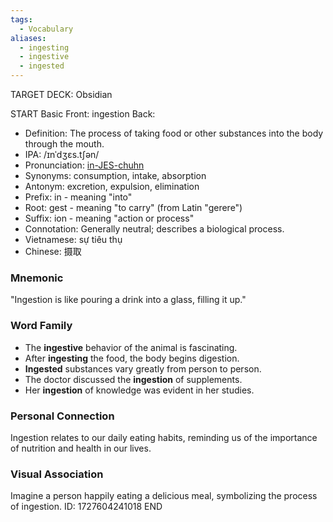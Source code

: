```yaml
---
tags:
  - Vocabulary
aliases:
  - ingesting
  - ingestive
  - ingested
---
```

TARGET DECK: Obsidian

START
Basic
Front:
ingestion
Back:
- Definition: The process of taking food or other substances into the body through the mouth.
- IPA: /ɪnˈdʒɛs.tʃən/
- Pronunciation: [in-JES-chuhn](https://www.google.com/search?q=how+to+pronounce=ingestion)
- Synonyms: consumption, intake, absorption
- Antonym: excretion, expulsion, elimination
- Prefix: in - meaning "into"
- Root: gest - meaning "to carry" (from Latin "gerere")
- Suffix: ion - meaning "action or process"
- Connotation: Generally neutral; describes a biological process.
- Vietnamese: sự tiêu thụ
- Chinese: 摄取

### Mnemonic
"Ingestion is like pouring a drink into a glass, filling it up."

### Word Family
- The **ingestive** behavior of the animal is fascinating.
- After **ingesting** the food, the body begins digestion.
- **Ingested** substances vary greatly from person to person.
- The doctor discussed the **ingestion** of supplements.
- Her **ingestion** of knowledge was evident in her studies.

### Personal Connection
Ingestion relates to our daily eating habits, reminding us of the importance of nutrition and health in our lives.

### Visual Association
Imagine a person happily eating a delicious meal, symbolizing the process of ingestion.
ID: 1727604241018
END